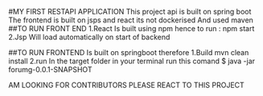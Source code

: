 #MY FIRST RESTAPI APPLICATION
This project api is built on spring boot 
The frontend is built on jsps and react 
its not dockerised
And used maven 
##TO RUN FRONT END
1.React 
  Is built using npm 
  hence to run : npm start
2.Jsp
  Will load automatically on start of backend

##TO RUN FRONTEND
Is built on springboot therefore 
1.Build 
  mvn clean install
2.run
  In the target folder in your terminal run this comand
  $ java -jar forumg-0.0.1-SNAPSHOT

  AM LOOKING FOR CONTRIBUTORS PLEASE REACT TO THIS PROJECT
